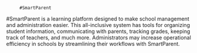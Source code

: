          #SmartParent
         
#SmartParent is a learning platform designed to make school management and administration easier. 
This all-inclusive system has tools for organizing student information, communicating with parents, tracking grades, keeping track of teachers, and much more.
Administrators may increase operational efficiency in schools by streamlining their workflows with SmartParent.
